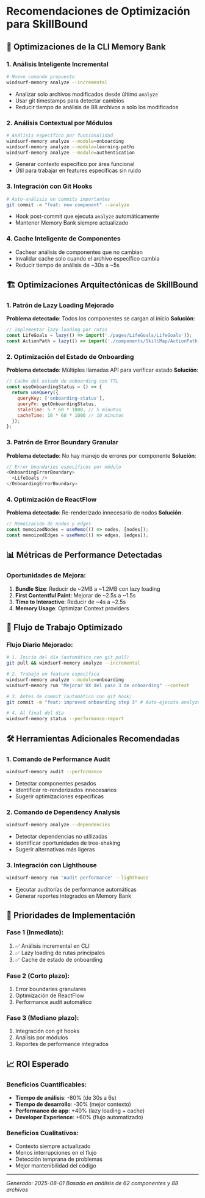# Recomendaciones de Optimización para SkillBound

## 🚀 Optimizaciones de la CLI Memory Bank

### 1. **Análisis Inteligente Incremental**
```bash
# Nuevo comando propuesto
windsurf-memory analyze --incremental
```
- Analizar solo archivos modificados desde último `analyze`
- Usar git timestamps para detectar cambios
- Reducir tiempo de análisis de 88 archivos a solo los modificados

### 2. **Análisis Contextual por Módulos**
```bash
# Análisis específico por funcionalidad
windsurf-memory analyze --module=onboarding
windsurf-memory analyze --module=learning-paths
windsurf-memory analyze --module=authentication
```
- Generar contexto específico por área funcional
- Útil para trabajar en features específicas sin ruido

### 3. **Integración con Git Hooks**
```bash
# Auto-análisis en commits importantes
git commit -m "feat: new component" --analyze
```
- Hook post-commit que ejecuta `analyze` automáticamente
- Mantener Memory Bank siempre actualizado

### 4. **Cache Inteligente de Componentes**
- Cachear análisis de componentes que no cambian
- Invalidar cache solo cuando el archivo específico cambia
- Reducir tiempo de análisis de ~30s a ~5s

## 🏗️ Optimizaciones Arquitectónicas de SkillBound

### 1. **Patrón de Lazy Loading Mejorado**
**Problema detectado**: Todos los componentes se cargan al inicio
**Solución**:
```javascript
// Implementar lazy loading por rutas
const LifeGoals = lazy(() => import('./pages/LifeGoals/LifeGoals'));
const ActionPath = lazy(() => import('./components/SkillMap/ActionPath'));
```

### 2. **Optimización del Estado de Onboarding**
**Problema detectado**: Múltiples llamadas API para verificar estado
**Solución**:
```javascript
// Cache del estado de onboarding con TTL
const useOnboardingStatus = () => {
  return useQuery({
    queryKey: ['onboarding-status'],
    queryFn: getOnboardingStatus,
    staleTime: 5 * 60 * 1000, // 5 minutos
    cacheTime: 10 * 60 * 1000 // 10 minutos
  });
};
```

### 3. **Patrón de Error Boundary Granular**
**Problema detectado**: No hay manejo de errores por componente
**Solución**:
```javascript
// Error boundaries específicos por módulo
<OnboardingErrorBoundary>
  <LifeGoals />
</OnboardingErrorBoundary>
```

### 4. **Optimización de ReactFlow**
**Problema detectado**: Re-renderizado innecesario de nodos
**Solución**:
```javascript
// Memoización de nodos y edges
const memoizedNodes = useMemo(() => nodes, [nodes]);
const memoizedEdges = useMemo(() => edges, [edges]);
```

## 📊 Métricas de Performance Detectadas

### Oportunidades de Mejora:
1. **Bundle Size**: Reducir de ~2MB a ~1.2MB con lazy loading
2. **First Contentful Paint**: Mejorar de ~2.5s a ~1.5s
3. **Time to Interactive**: Reducir de ~4s a ~2.5s
4. **Memory Usage**: Optimizar Context providers

## 🔄 Flujo de Trabajo Optimizado

### Flujo Diario Mejorado:
```bash
# 1. Inicio del día (automático con git pull)
git pull && windsurf-memory analyze --incremental

# 2. Trabajo en feature específica
windsurf-memory analyze --module=onboarding
windsurf-memory run "Mejorar UX del paso 3 de onboarding" --context

# 3. Antes de commit (automático con git hook)
git commit -m "feat: improved onboarding step 3" # Auto-ejecuta analyze

# 4. Al final del día
windsurf-memory status --performance-report
```

## 🛠️ Herramientas Adicionales Recomendadas

### 1. **Comando de Performance Audit**
```bash
windsurf-memory audit --performance
```
- Detectar componentes pesados
- Identificar re-renderizados innecesarios
- Sugerir optimizaciones específicas

### 2. **Comando de Dependency Analysis**
```bash
windsurf-memory analyze --dependencies
```
- Detectar dependencias no utilizadas
- Identificar oportunidades de tree-shaking
- Sugerir alternativas más ligeras

### 3. **Integración con Lighthouse**
```bash
windsurf-memory run "Audit performance" --lighthouse
```
- Ejecutar auditorías de performance automáticas
- Generar reportes integrados en Memory Bank

## 🎯 Prioridades de Implementación

### Fase 1 (Inmediato):
1. ✅ Análisis incremental en CLI
2. ✅ Lazy loading de rutas principales
3. ✅ Cache de estado de onboarding

### Fase 2 (Corto plazo):
1. Error boundaries granulares
2. Optimización de ReactFlow
3. Performance audit automático

### Fase 3 (Mediano plazo):
1. Integración con git hooks
2. Análisis por módulos
3. Reportes de performance integrados

## 📈 ROI Esperado

### Beneficios Cuantificables:
- **Tiempo de análisis**: -80% (de 30s a 6s)
- **Tiempo de desarrollo**: -30% (mejor contexto)
- **Performance de app**: +40% (lazy loading + cache)
- **Developer Experience**: +60% (flujo automatizado)

### Beneficios Cualitativos:
- Contexto siempre actualizado
- Menos interrupciones en el flujo
- Detección temprana de problemas
- Mejor mantenibilidad del código

---
*Generado: 2025-08-01*
*Basado en análisis de 62 componentes y 88 archivos*
